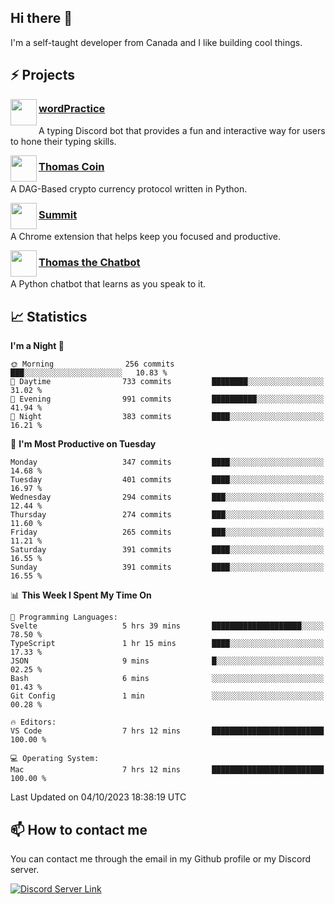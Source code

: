 <h2>Hi there 👋</h2>

<p>I'm a self-taught developer from Canada and I like building cool things.</p>

<h2>⚡ Projects</h2>

<img align="left" src="https://i.imgur.com/BIzs17V.png" width="42" height="42" />
<h3><a target="_blank" href="https://wordpractice.principle.sh/">wordPractice</a></h3>
<p>A typing Discord bot that provides a fun and interactive way for users to hone their typing skills.</p>

<img align="left" src="https://i.imgur.com/4FdQpgN.png" width="42" height="42" />
<h3><a href="https://github.com/principle105/thomas-coin">Thomas Coin</a></h3>
<p>A DAG-Based crypto currency protocol written in Python.</p>

<img align="left" src="https://i.imgur.com/Ly8Atho.png" width="42" height="42" />
<h3><a href="https://summit.sh/">Summit</a></h3>
<p>A Chrome extension that helps keep you focused and productive.</p>

<img align="left" src="https://i.imgur.com/hA9YF2s.png" width="42" height="42" />
<h3><a href="https://github.com/principle105/thomasthechatbot">Thomas the Chatbot</a></h3>
<p>A Python chatbot that learns as you speak to it.</p>

<h2>📈 Statistics</h2>

<!--START_SECTION:waka-->
**I'm a Night 🦉** 

```text
🌞 Morning                256 commits         ███░░░░░░░░░░░░░░░░░░░░░░   10.83 % 
🌆 Daytime                733 commits         ████████░░░░░░░░░░░░░░░░░   31.02 % 
🌃 Evening                991 commits         ██████████░░░░░░░░░░░░░░░   41.94 % 
🌙 Night                  383 commits         ████░░░░░░░░░░░░░░░░░░░░░   16.21 % 
```
📅 **I'm Most Productive on Tuesday** 

```text
Monday                   347 commits         ████░░░░░░░░░░░░░░░░░░░░░   14.68 % 
Tuesday                  401 commits         ████░░░░░░░░░░░░░░░░░░░░░   16.97 % 
Wednesday                294 commits         ███░░░░░░░░░░░░░░░░░░░░░░   12.44 % 
Thursday                 274 commits         ███░░░░░░░░░░░░░░░░░░░░░░   11.60 % 
Friday                   265 commits         ███░░░░░░░░░░░░░░░░░░░░░░   11.21 % 
Saturday                 391 commits         ████░░░░░░░░░░░░░░░░░░░░░   16.55 % 
Sunday                   391 commits         ████░░░░░░░░░░░░░░░░░░░░░   16.55 % 
```


📊 **This Week I Spent My Time On** 

```text
💬 Programming Languages: 
Svelte                   5 hrs 39 mins       ████████████████████░░░░░   78.50 % 
TypeScript               1 hr 15 mins        ████░░░░░░░░░░░░░░░░░░░░░   17.33 % 
JSON                     9 mins              █░░░░░░░░░░░░░░░░░░░░░░░░   02.25 % 
Bash                     6 mins              ░░░░░░░░░░░░░░░░░░░░░░░░░   01.43 % 
Git Config               1 min               ░░░░░░░░░░░░░░░░░░░░░░░░░   00.28 % 

🔥 Editors: 
VS Code                  7 hrs 12 mins       █████████████████████████   100.00 % 

💻 Operating System: 
Mac                      7 hrs 12 mins       █████████████████████████   100.00 % 
```


 Last Updated on 04/10/2023 18:38:19 UTC
<!--END_SECTION:waka-->

<h2>📫 How to contact me</h2>

You can contact me through the email in my Github profile or my Discord server.

[![Discord Server Link](https://dcbadge.vercel.app/api/server/DHnk46C)](https://discord.gg/DHnk46C)

